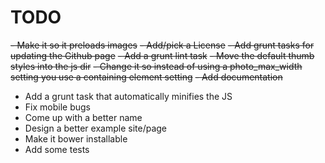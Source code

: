 TODO
====

<strike>- Make it so it preloads images</strike>
<strike>- Add/pick a License</strike>
<strike>- Add grunt tasks for updating the Github page</strike>
<strike>- Add a grunt lint task</strike>
<strike>- Move the default thumb styles into the js dir</strike>
<strike>- Change it so instead of using a photo_max_width setting you use a containing element setting</strike>
<strike>- Add documentation</strike>
- Add a grunt task that automatically minifies the JS
- Fix mobile bugs
- Come up with a better name
- Design a better example site/page
- Make it bower installable
- Add some tests

